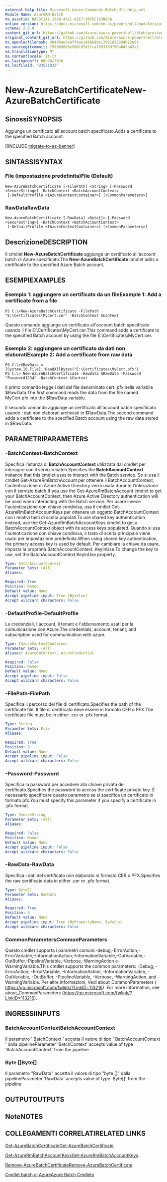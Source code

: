 ```yaml
---
external help file: Microsoft.Azure.Commands.Batch.dll-Help.xml
Module Name: AzureRM.Batch
ms.assetid: B423C1A1-1988-4721-81E7-3B7EC163B03A
online version: https://docs.microsoft.com/en-us/powershell/module/azurerm.batch/new-azurebatchcertificate
schema: 2.0.0
content_git_url: https://github.com/Azure/azure-powershell/blob/preview/src/ResourceManager/AzureBatch/Commands.Batch/help/New-AzureBatchCertificate.md
original_content_git_url: https://github.com/Azure/azure-powershell/blob/preview/src/ResourceManager/AzureBatch/Commands.Batch/help/New-AzureBatchCertificate.md
ms.openlocfilehash: 304d64e2eaff4ae1488bdde12991d22834022e93
ms.sourcegitcommit: f599b50d5e980197d1fca769378df90a842b42a1
ms.translationtype: MT
ms.contentlocale: it-IT
ms.lasthandoff: 08/20/2020
ms.locfileid: "93521933"
---
```

# <span data-ttu-id="b903b-101">New-AzureBatchCertificate</span><span class="sxs-lookup"><span data-stu-id="b903b-101">New-AzureBatchCertificate</span></span>

## <span data-ttu-id="b903b-102">Sinossi</span><span class="sxs-lookup"><span data-stu-id="b903b-102">SYNOPSIS</span></span>
<span data-ttu-id="b903b-103">Aggiunge un certificato all'account batch specificato.</span><span class="sxs-lookup"><span data-stu-id="b903b-103">Adds a certificate to the specified Batch account.</span></span>

[!INCLUDE [migrate-to-az-banner](../../includes/migrate-to-az-banner.md)]

## <span data-ttu-id="b903b-104">SINTASSI</span><span class="sxs-lookup"><span data-stu-id="b903b-104">SYNTAX</span></span>

### <span data-ttu-id="b903b-105">File (impostazione predefinita)</span><span class="sxs-lookup"><span data-stu-id="b903b-105">File (Default)</span></span>
```
New-AzureBatchCertificate [-FilePath] <String> [-Password <SecureString>] -BatchContext <BatchAccountContext>
 [-DefaultProfile <IAzureContextContainer>] [<CommonParameters>]
```

### <span data-ttu-id="b903b-106">RawData</span><span class="sxs-lookup"><span data-stu-id="b903b-106">RawData</span></span>
```
New-AzureBatchCertificate [-RawData] <Byte[]> [-Password <SecureString>] -BatchContext <BatchAccountContext>
 [-DefaultProfile <IAzureContextContainer>] [<CommonParameters>]
```

## <span data-ttu-id="b903b-107">Descrizione</span><span class="sxs-lookup"><span data-stu-id="b903b-107">DESCRIPTION</span></span>
<span data-ttu-id="b903b-108">Il cmdlet **New-AzureBatchCertificate** aggiunge un certificato all'account batch di Azure specificato.</span><span class="sxs-lookup"><span data-stu-id="b903b-108">The **New-AzureBatchCertificate** cmdlet adds a certificate to the specified Azure Batch account.</span></span>

## <span data-ttu-id="b903b-109">ESEMPI</span><span class="sxs-lookup"><span data-stu-id="b903b-109">EXAMPLES</span></span>

### <span data-ttu-id="b903b-110">Esempio 1: aggiungere un certificato da un file</span><span class="sxs-lookup"><span data-stu-id="b903b-110">Example 1: Add a certificate from a file</span></span>
```
PS C:\>New-AzureBatchCertificate -FilePath "E:\Certificates\MyCert.cer" -BatchContext $Context
```

<span data-ttu-id="b903b-111">Questo comando aggiunge un certificato all'account batch specificato usando il file E:\Certificates\MyCert.cer.</span><span class="sxs-lookup"><span data-stu-id="b903b-111">This command adds a certificate to the specified Batch account by using the file E:\Certificates\MyCert.cer.</span></span>

### <span data-ttu-id="b903b-112">Esempio 2: aggiungere un certificato da dati non elaborati</span><span class="sxs-lookup"><span data-stu-id="b903b-112">Example 2: Add a certificate from raw data</span></span>
```
PS C:\>$RawData = [System.IO.File]::ReadAllBytes("E:\Certificates\MyCert.pfx")
PS C:\> New-AzureBatchCertificate -RawData $RawData -Password "Password1234" -BatchContext $Context
```

<span data-ttu-id="b903b-113">Il primo comando legge i dati dal file denominato cert. pfx nella variabile $RawData.</span><span class="sxs-lookup"><span data-stu-id="b903b-113">The first command reads the data from the file named MyCert.pfx into the $RawData variable.</span></span>

<span data-ttu-id="b903b-114">Il secondo comando aggiunge un certificato all'account batch specificato usando i dati non elaborati archiviati in $RawData.</span><span class="sxs-lookup"><span data-stu-id="b903b-114">The second command adds a certificate to the specified Batch account using the raw data stored in $RawData.</span></span>

## <span data-ttu-id="b903b-115">PARAMETRI</span><span class="sxs-lookup"><span data-stu-id="b903b-115">PARAMETERS</span></span>

### <span data-ttu-id="b903b-116">-BatchContext</span><span class="sxs-lookup"><span data-stu-id="b903b-116">-BatchContext</span></span>
<span data-ttu-id="b903b-117">Specifica l'istanza di **BatchAccountContext** utilizzata dal cmdlet per interagire con il servizio batch.</span><span class="sxs-lookup"><span data-stu-id="b903b-117">Specifies the **BatchAccountContext** instance that this cmdlet uses to interact with the Batch service.</span></span>
<span data-ttu-id="b903b-118">Se si usa il cmdlet Get-AzureRmBatchAccount per ottenere il BatchAccountContext, l'autenticazione di Azure Active Directory verrà usata durante l'interazione con il servizio batch.</span><span class="sxs-lookup"><span data-stu-id="b903b-118">If you use the Get-AzureRmBatchAccount cmdlet to get your BatchAccountContext, then Azure Active Directory authentication will be used when interacting with the Batch service.</span></span> <span data-ttu-id="b903b-119">Per usare invece l'autenticazione con chiave condivisa, usa il cmdlet Get-AzureRmBatchAccountKeys per ottenere un oggetto BatchAccountContext con i relativi tasti di scelta popolati.</span><span class="sxs-lookup"><span data-stu-id="b903b-119">To use shared key authentication instead, use the Get-AzureRmBatchAccountKeys cmdlet to get a BatchAccountContext object with its access keys populated.</span></span> <span data-ttu-id="b903b-120">Quando si usa l'autenticazione con chiave condivisa, il tasto di scelta principale viene usato per impostazione predefinita.</span><span class="sxs-lookup"><span data-stu-id="b903b-120">When using shared key authentication, the primary access key is used by default.</span></span> <span data-ttu-id="b903b-121">Per cambiare la chiave da usare, imposta la proprietà BatchAccountContext. KeyInUse.</span><span class="sxs-lookup"><span data-stu-id="b903b-121">To change the key to use, set the BatchAccountContext.KeyInUse property.</span></span>

```yaml
Type: BatchAccountContext
Parameter Sets: (All)
Aliases: 

Required: True
Position: Named
Default value: None
Accept pipeline input: True (ByValue)
Accept wildcard characters: False
```

### <span data-ttu-id="b903b-122">-DefaultProfile</span><span class="sxs-lookup"><span data-stu-id="b903b-122">-DefaultProfile</span></span>
<span data-ttu-id="b903b-123">Le credenziali, l'account, il tenant e l'abbonamento usati per la comunicazione con Azure.</span><span class="sxs-lookup"><span data-stu-id="b903b-123">The credentials, account, tenant, and subscription used for communication with azure.</span></span>

```yaml
Type: IAzureContextContainer
Parameter Sets: (All)
Aliases: AzureRmContext, AzureCredential

Required: False
Position: Named
Default value: None
Accept pipeline input: False
Accept wildcard characters: False
```

### <span data-ttu-id="b903b-124">-FilePath</span><span class="sxs-lookup"><span data-stu-id="b903b-124">-FilePath</span></span>
<span data-ttu-id="b903b-125">Specifica il percorso del file di certificato.</span><span class="sxs-lookup"><span data-stu-id="b903b-125">Specifies the path of the certificate file.</span></span>
<span data-ttu-id="b903b-126">Il file di certificato deve essere in formato CER o PFX.</span><span class="sxs-lookup"><span data-stu-id="b903b-126">The certificate file must be in either .cer or .pfx format.</span></span>

```yaml
Type: String
Parameter Sets: File
Aliases: 

Required: True
Position: 0
Default value: None
Accept pipeline input: False
Accept wildcard characters: False
```

### <span data-ttu-id="b903b-127">-Password</span><span class="sxs-lookup"><span data-stu-id="b903b-127">-Password</span></span>
<span data-ttu-id="b903b-128">Specifica la password per accedere alla chiave privata del certificato.</span><span class="sxs-lookup"><span data-stu-id="b903b-128">Specifies the password to access the certificate private key.</span></span>
<span data-ttu-id="b903b-129">È necessario specificare questo parametro se si specifica un certificato in formato pfx.</span><span class="sxs-lookup"><span data-stu-id="b903b-129">You must specify this parameter if you specify a certificate in .pfx format.</span></span>

```yaml
Type: SecureString
Parameter Sets: (All)
Aliases: 

Required: False
Position: Named
Default value: None
Accept pipeline input: False
Accept wildcard characters: False
```

### <span data-ttu-id="b903b-130">-RawData</span><span class="sxs-lookup"><span data-stu-id="b903b-130">-RawData</span></span>
<span data-ttu-id="b903b-131">Specifica i dati del certificato non elaborato in formato CER o PFX.</span><span class="sxs-lookup"><span data-stu-id="b903b-131">Specifies the raw certificate data in either .cer or .pfx format.</span></span>

```yaml
Type: Byte[]
Parameter Sets: RawData
Aliases: 

Required: True
Position: 0
Default value: None
Accept pipeline input: True (ByPropertyName, ByValue)
Accept wildcard characters: False
```

### <span data-ttu-id="b903b-132">CommonParameters</span><span class="sxs-lookup"><span data-stu-id="b903b-132">CommonParameters</span></span>
<span data-ttu-id="b903b-133">Questo cmdlet supporta i parametri comuni:-debug,-ErrorAction,-ErrorVariable,-InformationAction,-InformationVariable,-OutVariable,-OutBuffer,-PipelineVariable,-Verbose,-WarningAction e-WarningVariable.</span><span class="sxs-lookup"><span data-stu-id="b903b-133">This cmdlet supports the common parameters: -Debug, -ErrorAction, -ErrorVariable, -InformationAction, -InformationVariable, -OutVariable, -OutBuffer, -PipelineVariable, -Verbose, -WarningAction, and -WarningVariable.</span></span> <span data-ttu-id="b903b-134">Per altre informazioni, Vedi about_CommonParameters ( https://go.microsoft.com/fwlink/?LinkID=113216) .</span><span class="sxs-lookup"><span data-stu-id="b903b-134">For more information, see about_CommonParameters (https://go.microsoft.com/fwlink/?LinkID=113216).</span></span>

## <span data-ttu-id="b903b-135">INGRESSI</span><span class="sxs-lookup"><span data-stu-id="b903b-135">INPUTS</span></span>

### <span data-ttu-id="b903b-136">BatchAccountContext</span><span class="sxs-lookup"><span data-stu-id="b903b-136">BatchAccountContext</span></span>
<span data-ttu-id="b903b-137">Il parametro ' BatchContext ' accetta il valore di tipo ' BatchAccountContext ' dalla pipeline</span><span class="sxs-lookup"><span data-stu-id="b903b-137">Parameter 'BatchContext' accepts value of type 'BatchAccountContext' from the pipeline</span></span>

### <span data-ttu-id="b903b-138">Byte []</span><span class="sxs-lookup"><span data-stu-id="b903b-138">Byte[]</span></span>
<span data-ttu-id="b903b-139">Il parametro "RawData" accetta il valore di tipo "byte []" dalla pipeline</span><span class="sxs-lookup"><span data-stu-id="b903b-139">Parameter 'RawData' accepts value of type 'Byte[]' from the pipeline</span></span>

## <span data-ttu-id="b903b-140">OUTPUT</span><span class="sxs-lookup"><span data-stu-id="b903b-140">OUTPUTS</span></span>

## <span data-ttu-id="b903b-141">Note</span><span class="sxs-lookup"><span data-stu-id="b903b-141">NOTES</span></span>

## <span data-ttu-id="b903b-142">COLLEGAMENTI CORRELATI</span><span class="sxs-lookup"><span data-stu-id="b903b-142">RELATED LINKS</span></span>

[<span data-ttu-id="b903b-143">Get-AzureBatchCertificate</span><span class="sxs-lookup"><span data-stu-id="b903b-143">Get-AzureBatchCertificate</span></span>](./Get-AzureBatchCertificate.md)

[<span data-ttu-id="b903b-144">Get-AzureRmBatchAccountKeys</span><span class="sxs-lookup"><span data-stu-id="b903b-144">Get-AzureRmBatchAccountKeys</span></span>](./Get-AzureRmBatchAccountKeys.md)

[<span data-ttu-id="b903b-145">Remove-AzureBatchCertificate</span><span class="sxs-lookup"><span data-stu-id="b903b-145">Remove-AzureBatchCertificate</span></span>](./Remove-AzureBatchCertificate.md)

[<span data-ttu-id="b903b-146">Cmdlet batch di Azure</span><span class="sxs-lookup"><span data-stu-id="b903b-146">Azure Batch Cmdlets</span></span>](./AzureRM.Batch.md)


